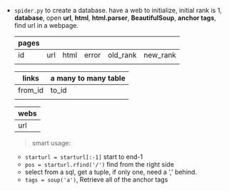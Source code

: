 - `spider.py` to create a database. have a web to initialize, initial rank is 1,  __database__, open __url__, __html__, __html.parser__, __BeautifulSoup__, __anchor tags__, find url in a webpage.

  |pages|  | | | | |
  |-----|-----|-----|-----|-----|-----|
  | id | url | html | error | old_rank | new_rank |
  | | | | | | |

  |links| a many to many table|
  |---|---|
  |from_id|to_id|
  | | | 
  
  |webs|
  |----|
  |url|
  
  >smart usage:
  - `starturl = starturl[:-1]` start to end-1
  - `pos = starturl.rfind('/')` find from the right side
  - select from a sql, get a tuple, if only one, need a ',' behind.
  -  `tags = soup('a')`, Retrieve all of the anchor tags
   
